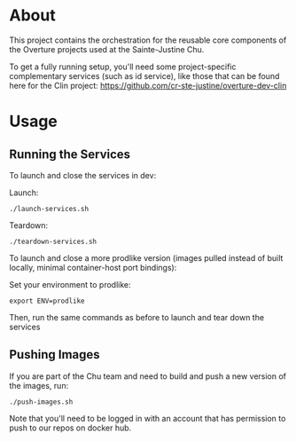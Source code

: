 # About

This project contains the orchestration for the reusable core components of the Overture projects used at the Sainte-Justine Chu.

To get a fully running setup, you'll need some project-specific complementary services (such as id service), like those that can be found here for the Clin project: https://github.com/cr-ste-justine/overture-dev-clin

# Usage

## Running the Services

To launch and close the services in dev:

Launch:
```
./launch-services.sh
```

Teardown:
```
./teardown-services.sh
```

To launch and close a more prodlike version (images pulled instead of built locally, minimal container-host port bindings):

Set your environment to prodlike:
```
export ENV=prodlike
```

Then, run the same commands as before to launch and tear down the services

## Pushing Images

If you are part of the Chu team and need to build and push a new version of the images, run:

```
./push-images.sh
```

Note that you'll need to be logged in with an account that has permission to push to our repos on docker hub.